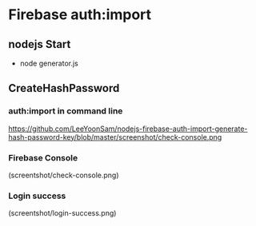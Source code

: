 # Firebase auth:import

## nodejs Start
 * node generator.js

## CreateHashPassword

### auth:import in command line
https://github.com/LeeYoonSam/nodejs-firebase-auth-import-generate-hash-password-key/blob/master/screenshot/check-console.png

### Firebase Console
(screentshot/check-console.png)

### Login success
(screentshot/login-success.png)
